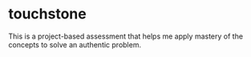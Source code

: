 # touchstone
This is a project-based assessment that helps me apply mastery of the concepts to solve an authentic problem.
